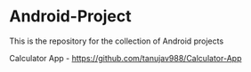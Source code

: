 # Android-Project
This is the repository for the collection of Android projects

Calculator App - https://github.com/tanujav988/Calculator-App
